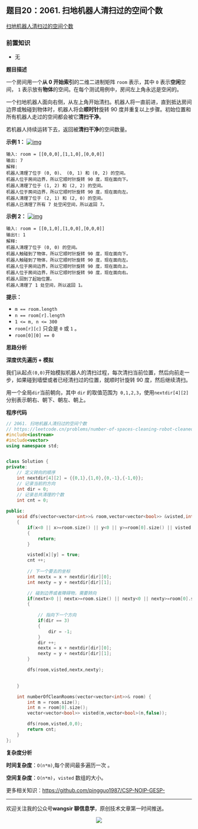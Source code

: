 ﻿## 题目20：2061. 扫地机器人清扫过的空间个数

[扫地机器人清扫过的空间个数](https://leetcode.cn/problems/number-of-spaces-cleaning-robot-cleaned/)

### 前置知识

- 无

**题目描述**

一个房间用一个**从 0 开始索引**的二维二进制矩阵 `room` 表示，其中 `0` 表示**空闲**空间， `1` 表示放有**物体**的空间。在每个测试用例中，房间左上角永远是空闲的。

一个扫地机器人面向右侧，从左上角开始清扫。机器人将一直前进，直到抵达房间边界或触碰到物体时，机器人将会**顺时针**旋转 90 度并重复以上步骤。初始位置和所有机器人走过的空间都会被它**清扫干净**。

若机器人持续运转下去，返回被**清扫干净**的空间数量。

 

**示例 1：**
[![img](https://camo.githubusercontent.com/c9af351c8ff7005dcd4a9ba445ac5d3bb6380d0f26fe2f770914326abc62a137/68747470733a2f2f666173746c792e6a7364656c6976722e6e65742f67682f646f6f63732f6c656574636f6465406d61696e2f736f6c7574696f6e2f323030302d323039392f323036312e4e756d6265722532306f66253230537061636573253230436c65616e696e67253230526f626f74253230436c65616e65642f696d616765732f696d6167652d32303231313130313230343730332d312e706e67)](https://camo.githubusercontent.com/c9af351c8ff7005dcd4a9ba445ac5d3bb6380d0f26fe2f770914326abc62a137/68747470733a2f2f666173746c792e6a7364656c6976722e6e65742f67682f646f6f63732f6c656574636f6465406d61696e2f736f6c7574696f6e2f323030302d323039392f323036312e4e756d6265722532306f66253230537061636573253230436c65616e696e67253230526f626f74253230436c65616e65642f696d616765732f696d6167652d32303231313130313230343730332d312e706e67)

```
输入: room = [[0,0,0],[1,1,0],[0,0,0]]
输出: 7
解释:
机器人清理了位于 (0, 0)、 (0, 1) 和 (0, 2) 的空间。
机器人位于房间边界，所以它顺时针旋转 90 度，现在面向下。
机器人清理了位于 (1, 2) 和 (2, 2) 的空间。
机器人位于房间边界，所以它顺时针旋转 90 度，现在面向左。
机器人清理了位于 (2, 1) 和 (2, 0) 的空间。
机器人已清理了所有 7 处空闲空间，所以返回 7。
```

**示例 2：**
[![img](https://camo.githubusercontent.com/e92ad594b6140907796449378af2bcfb043300fd4d7b0e8953964f3f704576ce/68747470733a2f2f666173746c792e6a7364656c6976722e6e65742f67682f646f6f63732f6c656574636f6465406d61696e2f736f6c7574696f6e2f323030302d323039392f323036312e4e756d6265722532306f66253230537061636573253230436c65616e696e67253230526f626f74253230436c65616e65642f696d616765732f696d6167652d32303231313130313230343733362d322e706e67)](https://camo.githubusercontent.com/e92ad594b6140907796449378af2bcfb043300fd4d7b0e8953964f3f704576ce/68747470733a2f2f666173746c792e6a7364656c6976722e6e65742f67682f646f6f63732f6c656574636f6465406d61696e2f736f6c7574696f6e2f323030302d323039392f323036312e4e756d6265722532306f66253230537061636573253230436c65616e696e67253230526f626f74253230436c65616e65642f696d616765732f696d6167652d32303231313130313230343733362d322e706e67)

```
输入: room = [[0,1,0],[1,0,0],[0,0,0]]
输出t: 1
解释:
机器人清理了位于 (0, 0) 的空间。
机器人触碰到了物体，所以它顺时针旋转 90 度，现在面向下。
机器人触碰到了物体，所以它顺时针旋转 90 度，现在面向左。
机器人位于房间边界，所以它顺时针旋转 90 度，现在面向上。
机器人位于房间边界，所以它顺时针旋转 90 度，现在面向右。
机器人回到了起始位置。
机器人清理了 1 处空间，所以返回 1。
```

 

**提示：**

- `m == room.length`
- `n == room[r].length`
- `1 <= m, n <= 300`
- `room[r][c]` 只会是 `0` 或 `1` 。
- `room[0][0] == 0`



**思路分析**

**深度优先遍历 +  模拟**

我们从起点` (0,0) `开始模拟机器人的清扫过程，每次清扫当前位置，然后向前走一步，如果碰到墙壁或者已经清扫过的位置，就顺时针旋转 90 度，然后继续清扫。

用一个全局`dir`当前朝向，其中 `dir` 的取值范围为` 0,1,2,3`，使用`nextdir[4][2]`分别表示朝右、朝下、朝左、朝上。

**程序代码**

```c++
// 2061. 扫地机器人清扫过的空间个数
// https://leetcode.cn/problems/number-of-spaces-cleaning-robot-cleaned/
#include<iostream>
#include<vector>
using namespace std;


class Solution {
private:
    // 定义转向的顺序
    int nextdir[4][2] = {{0,1},{1,0},{0,-1},{-1,0}};  
    // 记录当前的方向
    int dir = 0;
    // 记录总共清理的个数
    int cnt = 0;
    
public:
    void dfs(vector<vector<int>>& room,vector<vector<bool>> &visted,int x,int y)
    {
        if(x<0 || x>=room.size() || y<0 || y>=room[0].size() || visted[x][y] || room[x][y] == 1)
        {
            return;
        }

        visted[x][y] = true;
        cnt ++;
		
        // 下一个要去的坐标
        int nextx = x + nextdir[dir][0];
        int nexty = y + nextdir[dir][1];

        // 碰到边界或者障碍物，需要转向
        if(nextx<0 || nextx>=room.size() || nexty<0 || nexty>=room[0].size() || room[nextx][nexty] == 1 )
        {
            
            // 指向下一个方向
            if(dir == 3)
            {
                dir = -1;
            }
            dir ++;
            nextx = x + nextdir[dir][0];
            nexty = y + nextdir[dir][1];
        }

        dfs(room,visted,nextx,nexty);

        
    }   

    int numberOfCleanRooms(vector<vector<int>>& room) {
        int m = room.size();
        int n = room[0].size();
        vector<vector<bool>> visted(m,vector<bool>(n,false));

        dfs(room,visted,0,0);
        return cnt;
    }
};

```

**复杂度分析**

**时间复杂度**：`O(n*m)`,每个房间最多遍历一次 。

**空间复杂度**：`O(n*m)`，`visted` 数组的大小。



更多相关知识：https://github.com/pingguo1987/CSP-NOIP-GESP-

---

欢迎关注我的公众号**wangsir 聊信息学**，原创技术文章第一时间推送。

<center>
    <img src="https://cdn.jsdelivr.net/gh/pingguo1987/CSP-NOIP-GESP-/image/pic/公众号-扫码版.png">
</center>
